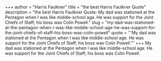 +++
author = "Harris Faulkner"
title = "the best Harris Faulkner Quote"
description = "the best Harris Faulkner Quote: My dad was stationed at the Pentagon when I was like middle-school age. He was support for the Joint Chiefs of Staff; his boss was Colin Powell."
slug = "my-dad-was-stationed-at-the-pentagon-when-i-was-like-middle-school-age-he-was-support-for-the-joint-chiefs-of-staff-his-boss-was-colin-powell"
quote = '''My dad was stationed at the Pentagon when I was like middle-school age. He was support for the Joint Chiefs of Staff; his boss was Colin Powell.'''
+++
My dad was stationed at the Pentagon when I was like middle-school age. He was support for the Joint Chiefs of Staff; his boss was Colin Powell.
